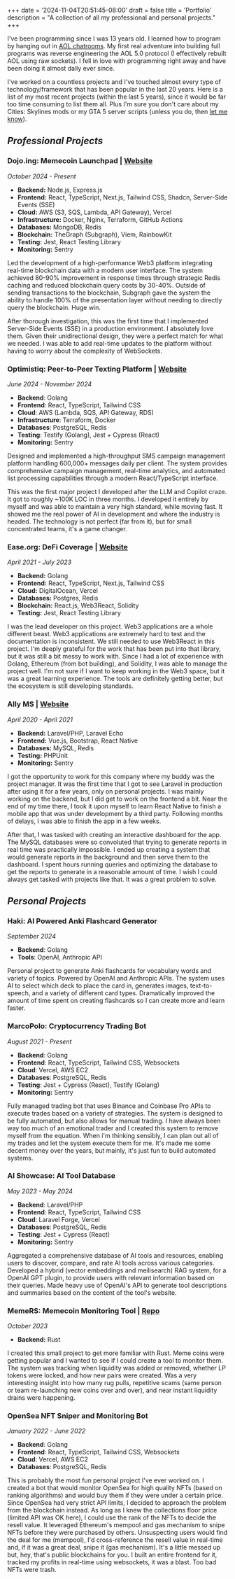 +++
date = '2024-11-04T20:51:45-08:00'
draft = false
title = 'Portfolio'
description = "A collection of all my professional and personal projects."
+++

I've been programming since I was 13 years old. I learned how to program by hanging out in [AOL chatrooms](https://github.com/readme/featured/aol-programming-culture). My first real adventure into building full programs was reverse engineering the AOL 5.0 protocol (I effectively rebuilt AOL using raw sockets). I fell in love with programming right away and have been doing it almost daily ever since.

I've worked on a countless projects and I've touched almost every type of technology/framework that has been popular in the last 20 years. Here is a list of my most recent projects (within the last 5 years), since it would be far too time consuming to list them all. Plus I'm sure you don't care about my Cities: Skylines mods or my GTA 5 server scripts (unless you do, then [let me know](mailto:corey@netr.dev)).

## *Professional Projects*

### Dojo.ing: Memecoin Launchpad | [Website](https://dojo.ing)
*October 2024 - Present*
- **Backend:** Node.js, Express.js
- **Frontend:** React, TypeScript, Next.js, Tailwind CSS, Shadcn, Server-Side Events (SSE)
- **Cloud:** AWS (S3, SQS, Lambda, API Gateway), Vercel
- **Infrastructure:** Docker, Nginx, Terraform, GitHub Actions
- **Databases:** MongoDB, Redis
- **Blockchain:** TheGraph (Subgraph), Viem, RainbowKit
- **Testing:** Jest, React Testing Library
- **Monitoring:** Sentry

Led the development of a high-performance Web3 platform integrating real-time blockchain data with a modern user interface. The system achieved 80-90% improvement in response times through strategic Redis caching and reduced blockchain query costs by 30-40%. Outside of sending transactions to the blockchain, Subgraph gave the system the ability to handle 100% of the presentation layer without needing to directly query the blockchain. Huge win.

After thorough investigation, this was the first time that I implemented Server-Side Events (SSE) in a production environment. I absolutely love them. Given their unidirectional design, they were a perfect match for what we needed. I was able to add real-time updates to the platform without having to worry about the complexity of WebSockets.

### Optimistiq: Peer-to-Peer Texting Platform | [Website](https://optq.com)
*June 2024 - November 2024*
- **Backend**: Golang
- **Frontend**: React, TypeScript, Tailwind CSS
- **Cloud**: AWS (Lambda, SQS, API Gateway, RDS)
- **Infrastructure**: Terraform, Docker
- **Databases**: PostgreSQL, Redis
- **Testing**: Testify (Golang), Jest + Cypress (React)
- **Monitoring:** Sentry

Designed and implemented a high-throughput SMS campaign management platform handling 600,000+ messages daily per client. The system provides comprehensive campaign management, real-time analytics, and automated list processing capabilities through a modern React/TypeScript interface.

This was the first major project I developed after the LLM and Copilot craze. It got to roughly ~100K LOC in three months. I developed it entirely by myself and was able to maintain a very high standard, while moving fast. It showed me the real power of AI in development and where the industry is headed. The technology is not perfect (far from it), but for small concentrated teams, it's a game changer. 

### Ease.org: DeFi Coverage | [Website](https://ease.org)
*April 2021 - July 2023*
- **Backend:** Golang
- **Frontend:** React, TypeScript, Next.js, Tailwind CSS
- **Cloud:** DigitalOcean, Vercel
- **Databases:** Postgres, Redis
- **Blockchain:** React.js, Web3React, Solidity
- **Testing:** Jest, React Testing Library

I was the lead developer on this project. Web3 applications are a whole different beast. Web3 applications are extremely hard to test and the documentation is inconsistent. We still needed to use Web3React in this project. I'm deeply grateful for the work that has been put into that library, but it was still a bit messy to work with. Since I had a lot of experience with Golang, Ethereum (from bot building), and Solidity, I was able to manage the project well. I'm not sure if I want to keep working in the Web3 space, but it was a great learning experience. The tools are definitely getting better, but the ecosystem is still developing standards.

### Ally MS | [Website](https://app.allyms.com/)
*April 2020 - April 2021*
- **Backend:** Laravel/PHP, Laravel Echo
- **Frontend:** Vue.js, Bootstrap, React Native
- **Databases:** MySQL, Redis
- **Testing:** PHPUnit
- **Monitoring:** Sentry

I got the opportunity to work for this company where my buddy was the project manager. It was the first time that I got to see Laravel in production after using it for a few years, only on personal projects. I was mainly working on the backend, but I did get to work on the frontend a bit. Near the end of my time there, I took it upon myself to learn React Native to finish a mobile app that was under development by a third party. Following months of delays, I was able to finish the app in a few weeks. 

After that, I was tasked with creating an interactive dashboard for the app. The MySQL databases were so convoluted that trying to generate reports in real time was practically impossible. I ended up creating a system that would generate reports in the background and then serve them to the dashboard. I spent hours running queries and optimizing the database to get the reports to generate in a reasonable amount of time. I wish I could always get tasked with projects like that. It was a great problem to solve.

## *Personal Projects*

### Haki: AI Powered Anki Flashcard Generator
*September 2024*

- **Backend**: Golang
- **Tools**: OpenAI, Anthropic API

Personal project to generate Anki flashcards for vocabulary words and variety of topics. Powered by OpenAI and Anthropic APIs. The system uses AI to select which deck to place the card in, generates images, text-to-speech, and a variety of different card types. Dramatically improved the amount of time spent on creating flashcards so I can create more and learn faster.

### MarcoPolo: Cryptocurrency Trading Bot
*August 2021 - Present*
- **Backend**: Golang
- **Frontend**: React, TypeScript, Tailwind CSS, Websockets
- **Cloud**: Vercel, AWS EC2
- **Databases**: PostgreSQL, Redis
- **Testing**: Jest + Cypress (React), Testify (Golang)
- **Monitoring:** Sentry

Fully managed trading bot that uses Binance and Coinbase Pro APIs to execute trades based on a variety of strategies. The system is designed to be fully automated, but also allows for manual trading. I have always been way too much of an emotional trader and I created this system to remove myself from the equation. When i'm thinking sensibly, I can plan out all of my trades and let the system execute them for me. It's made me some decent money over the years, but mainly, it's just fun to build automated systems.

### AI Showcase: AI Tool Database
*May 2023 - May 2024*
- **Backend**: Laravel/PHP
- **Frontend**: React, TypeScript, Tailwind CSS
- **Cloud**: Laravel Forge, Vercel
- **Databases**: PostgreSQL, Redis
- **Testing**: Jest + Cypress (React)
- **Monitoring:** Sentry

Aggregated a comprehensive database of AI tools and resources, enabling users to discover, compare, and rate AI tools across various categories. Developed a hybrid (vector embeddings and meilisearch) RAG system, for a OpenAI GPT plugin, to provide users with relevant information based on their queries. Made heavy use of OpenAI's API to generate tool descriptions and summaries based on the content of the tool's website. 

### MemeRS: Memecoin Monitoring Tool | [Repo](https://github.com/netr/memers)
*October 2023*
- **Backend:** Rust

I created this small project to get more familiar with Rust. Meme coins were getting popular and I wanted to see if I could create a tool to monitor them. The system was tracking when liquidity was added or removed, whether LP tokens were locked, and how new pairs were created. Was a very interesting insight into how many rug pulls, repetitive scams (same person or team re-launching new coins over and over), and near instant liquidity drains were happening. 

### OpenSea NFT Sniper and Monitoring Bot
*January 2022 - June 2022*
- **Backend**: Golang
- **Frontend**: React, TypeScript, Tailwind CSS, Websockets
- **Cloud**: Vercel, AWS EC2
- **Databases**: PostgreSQL, Redis

This is probably the most fun personal project I've ever worked on. I created a bot that would monitor OpenSea for high quality NFTs (based on ranking algorithms) and would buy them if they were under a certain price. Since OpenSea had very strict API limits, I decided to approach the problem from the blockchain instead. As long as I knew the collections floor price (limited API was OK here), I could use the rank of the NFTs to decide the resell value. It leveraged Ethereum's mempool and gas mechanism to snipe NFTs before they were purchased by others. Unsuspecting users would find the deal for me  (mempool), I'd cross-reference the resell value in real-time and, if it was a great deal, snipe it (gas mechanism). It's a little messed up but, hey, that's public blockchains for you. I built an entire frontend for it, tracked my profits in real-time using websockets, it was a blast. Too bad NFTs were trash.